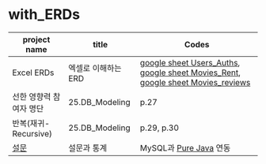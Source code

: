 # with_ERDs

| project name | title | Codes |
| ----- | --- | ----------- |
| Excel ERDs | 엑셀로 이해하는 ERD  | [google sheet Users_Auths](https://docs.google.com/spreadsheets/d/1dqRAKg9Hl7gOh1Ggjj5Q5eGea8fMjyO5/edit#gid=1779620113), [google sheet Movies_Rent](https://docs.google.com/spreadsheets/d/169ItvOOWA1sKsMN4isgYPVX7hrhE5yYnQkwaFJitqUg/edit#gid=0), [google sheet Movies_reviews ](https://docs.google.com/spreadsheets/d/1xHF-54RIRfYPNv-pFuIud8_bv4R2rHWJjK_BxIWZKQA/edit#gid=1202945779) |
| 선한 영향력 참여자 명단 | 25.DB_Modeling | p.27 |
| 반복(재귀-Recursive) | 25.DB_Modeling | p.29, p.30 |
| [설문](./projects/polls/) | 설문과 통계 | MySQL과 [Pure Java](./projects/polls/codes/java/) 연동 |
